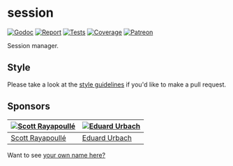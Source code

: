 # session

[![Godoc][godoc-image]][godoc-url]
[![Report][report-image]][report-url]
[![Tests][tests-image]][tests-url]
[![Coverage][coverage-image]][coverage-url]
[![Patreon][patreon-image]][patreon-url]

Session manager.

## Style

Please take a look at the [style guidelines](https://github.com/akyoto/quality/blob/master/STYLE.md) if you'd like to make a pull request.

## Sponsors

| [![Scott Rayapoullé](https://avatars3.githubusercontent.com/u/11772084?s=70&v=4)](https://github.com/soulcramer) | [![Eduard Urbach](https://avatars2.githubusercontent.com/u/438936?s=70&v=4)](https://twitter.com/eduardurbach) |
| --- | --- |
| [Scott Rayapoullé](https://github.com/soulcramer) | [Eduard Urbach](https://eduardurbach.com) |

Want to see [your own name here?](https://www.patreon.com/eduardurbach)

[godoc-image]: https://godoc.org/github.com/aerogo/session?status.svg
[godoc-url]: https://godoc.org/github.com/aerogo/session
[report-image]: https://goreportcard.com/badge/github.com/aerogo/session
[report-url]: https://goreportcard.com/report/github.com/aerogo/session
[tests-image]: https://cloud.drone.io/api/badges/aerogo/session/status.svg
[tests-url]: https://cloud.drone.io/aerogo/session
[coverage-image]: https://codecov.io/gh/aerogo/session/graph/badge.svg
[coverage-url]: https://codecov.io/gh/aerogo/session
[patreon-image]: https://img.shields.io/badge/patreon-donate-green.svg
[patreon-url]: https://www.patreon.com/eduardurbach
